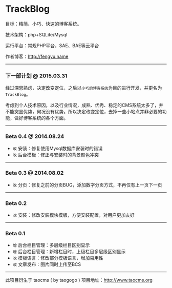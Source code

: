 # TrackBlog
目标：精简、小巧、快速的博客系统。

技术架构：php+SQLite/Mysql

运行平台：常规PHP平台，SAE、BAE等云平台

作者博客：http://fengyu.name

-------------------------------------------------------

### 下一部计划 @ 2015.03.31
经过深思熟虑，决定改变定位，之后以`小巧的博客系统`为目的进行开发，并更名为`TrackBlog`。

考虑到个人技术原因，以及行业情况，成熟、优秀、稳定的CMS系统太多了，并不能突显优势，何况没有优势。所以决定改变定位，去掉一些小站点并非必要的功能，做好博客系统的各个方面。

-------------------------------------------------------

### Beta 0.4 @ 2014.08.24
+ `改` 安装：修复使用Mysql数据库安装时的错误
+ `改` 后台模板：修正与安装时的背景颜色冲突

-------------------------------------------------------

### Beta 0.3 @ 2014.08.02
+ `改` 分页：修复之前的分页BUG，添加数字分页方式，不再仅有上一页下一页

-------------------------------------------------------

### Beta 0.2
+ `改` 安装：修改安装模块模版，方便安装配置，对用户更加友好

-------------------------------------------------------

### Beta 0.1
+ `增` 后台栏目管理：多层级栏目区别显示
+ `增` 后台栏目管理：新增栏目时，上级栏目多层级区别显示
+ `改` 模板语言：修改部分模板语言，增加易用性
+ `改` 文章发布：图片同时上传至BCS

-------------------------------------------------------

此项目衍生于 taocms ( by taogogo ) 项目地址：http://www.taocms.org